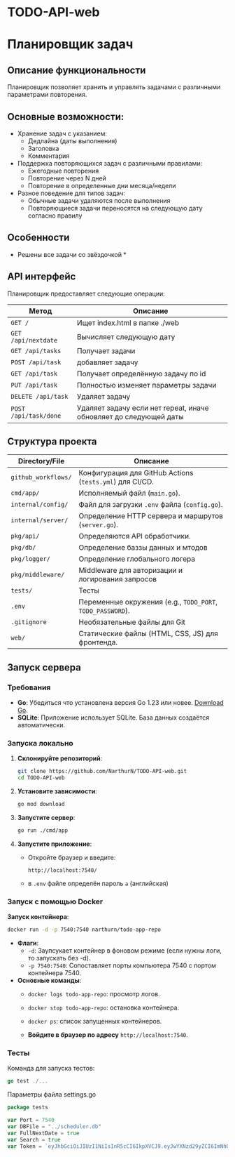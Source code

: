 # TODO-API-web
# Планировщик задач

## Описание функциональности

Планировщик позволяет хранить и управлять задачами с различными параметрами повторения.

## Основные возможности:
- Хранение задач с указанием:
  - Дедлайна (даты выполнения)
  - Заголовка
  - Комментария
- Поддержка повторяющихся задач с различными правилами:
  - Ежегодные повторения
  - Повторение через N дней
  - Повторение в определенные дни месяца/недели
- Разное поведение для типов задач:
  - Обычные задачи удаляются после выполнения
  - Повторяющиеся задачи переносятся на следующую дату согласно правилу

## Особенности

- Решены все задачи со звёздочкой *

## API интерфейс

Планировщик предоставляет следующие операции:

| Метод | Описание |
|-------|----------|
| `GET /` | Ищет index.html в папке ./web |
| `GET /api/nextdate` | Вычисляет следующую дату |
| `GET /api/tasks` | Получает задачи |
| `POST /api/task` | добавляет задачу |
| `GET /api/task` | Получает определённую задачу по id |
| `PUT /api/task` | Полностью изменяет параметры задачи |
| `DELETE /api/task` | Удаляет задачу |
| `POST /api/task/done` | Удаляет задачу если нет repeat, иначе обновляет до следующей даты |


## Структура проекта

| Directory/File       | Описание                                      |
|----------------------|--------------------------------------------------|
| `github_workflows/`  | Конфигурация для GitHub Actions (`tests.yml`) для CI/CD. |
| `cmd/app/`           | Исполняемый файл (`main.go`).        |
| `internal/config/`   | Файл для загрузки `.env` файла (`config.go`).    |
| `internal/server/`   | Определение HTTP сервера и маршрутов (`server.go`).  |
| `pkg/api/`           | Определяются API обработчики.                         |
| `pkg/db/`            | Определение баззы данных и мтодов  |
| `pkg/logger/`        | Определение глобального логера                             |
| `pkg/middleware/`    | Middleware для авторизации и логирования запросов         |
| `tests/`             | Тесты     |
| `.env`               | Переменные окружения (e.g., `TODO_PORT`, `TODO_PASSWORD`). |
| `.gitignore`         | Необязательные файлы для Git    |
| `web/`               | Статические файлы (HTML, CSS, JS) для фронтенда.   |

## Запуск сервера

### Требования
- **Go**: Убедиться что установлена версия Go 1.23 или новее. [Download Go](https://golang.org/dl/).
- **SQLite**: Приложение использует SQLite. База данных создаётся автоматически.

### Запуска локально

1. **Склонируйте репозиторий**:
   ```bash
   git clone https://github.com/NarthurN/TODO-API-web.git
   cd TODO-API-web
   ```

2. **Установите зависимости**:
   ```bash
   go mod download
   ```

3. **Запустите сервер**:
   ```bash
   go run ./cmd/app
   ```

6. **Запустите приложение**:
   - Откройте браузер и введите:
     ```
     http://localhost:7540/
     ```
    - в `.env` файле определён пароль `a` (английская)

### Запуск с помощью Docker

**Запуск контейнера**:
   ```bash
   docker run -d -p 7540:7540 narthurn/todo-app-repo 
   ```
   - **Флаги**:
     - `-d`: Заупсукает контейнер в фоновом режиме (если нужны логи, то запускать без -d).
     - `-p 7540:7540`: Сопоставляет порты компьютера 7540 с портом контейнера 7540.
   - **Основные команды**:
     - `docker logs todo-app-repo`: просмотр логов.
     - `docker stop todo-app-repo`: остановка контейнера.
     - `docker ps`: список запущенных контейнеров.
  
     - **Войдите в браузер по адресу** `http://localhost:7540`.

### Тесты

Команда для запуска тестов:
```go
go test ./...
```

Параметры файла settings.go
```go
package tests

var Port = 7540
var DBFile = "../scheduler.db"
var FullNextDate = true
var Search = true
var Token = `eyJhbGciOiJIUzI1NiIsInR5cCI6IkpXVCJ9.eyJwYXNzd29yZCI6ImNhOTc4MTEyY2ExYmJkY2FmYWMyMzFiMzlhMjNkYzRkYTc4NmVmZjgxNDdjNGU3MmI5ODA3Nzg1YWZlZTQ4YmIifQ.Ivv2J6a4eKcaVrXpd5aF3grSOnQgQ-b-yXIwmdKGA5A`
```